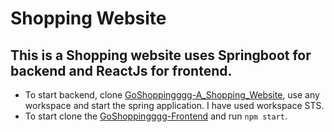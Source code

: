 # Shopping Website

## This is a Shopping website uses **Springboot** for backend and **ReactJs** for frontend.

- To start backend, clone [GoShoppingggg-A_Shopping_Website](https://github.com/Raghvendrasingh-Rv/GoShoppingggg-A_Shopping_Website), use any workspace and start the spring application. I have used workspace STS.
- To start clone the [GoShoppingggg-Frontend](https://github.com/Raghvendrasingh-Rv/GoShoppingggg-Frontend) and run `npm start`.
